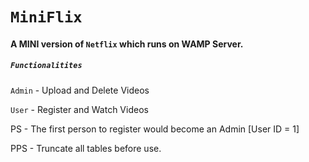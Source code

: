 # `MiniFlix`

#### A MINI version of ```Netflix``` which runs on WAMP Server.

##### ```Functionalitites```       

```Admin``` - Upload and Delete Videos

```User``` - Register and Watch Videos

PS - The first person to register would become an Admin [User ID = 1]

PPS - Truncate all tables before use.
            
      
     
